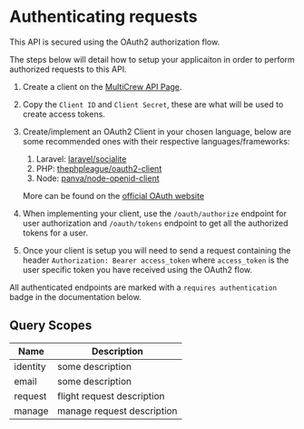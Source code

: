 # Authenticating requests

This API is secured using the OAuth2 authorization flow.

The steps below will detail how to setup your applicaiton in order to perform authorized requests to this API.

1. Create a client on the [MultiCrew API Page](http://localhost:8000/account#api).
2. Copy the `Client ID` and `Client Secret`, these are what will be used to create access tokens.
3. Create/implement an OAuth2 Client in your chosen language, below are some recommended ones with their respective languages/frameworks:
   1. Laravel: [laravel/socialite](https://github.com/laravel/socialite)
   2. PHP: [thephpleague/oauth2-client](https://github.com/thephpleague/oauth2-client)
   3. Node: [panva/node-openid-client](https://github.com/panva/node-openid-client)

    More can be found on the [official OAuth website](https://oauth.net/code/)

4. When implementing your client, use the `/oauth/authorize` endpoint for user authorization and `/oauth/tokens` endpoint to get all the authorized tokens for a user.
5. Once your client is setup you will need to send a request containing the header `Authorization: Bearer access_token` where `access_token` is the user specific token you have received using the OAuth2 flow.

All authenticated endpoints are marked with a `requires authentication` badge in the documentation below.

## Query Scopes

| Name | Description |
| -------|--------|
|identity|some description|
|email| some description|
|request| flight request description|
|manage| manage request description|
